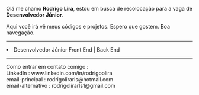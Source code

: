 Olá me chamo <strong>Rodrigo Lira</strong>, estou em busca de recolocação para a vaga de <strong>Desenvolvedor Júnior</strong>.

Aqui você irá vê meus códigos e projetos. Espero que gostem. Boa navegação.
<hr>
<ol type= "circle"> </ol>
<li>Desenvolvedor Júnior Front End | Back End</li>
<hr>
Como entrar em contato comigo : <br>
LinkedIn : www.linkedin.com/in/rodrigoolira <br>
email-principal : rodrigolirarls@hotmail.com <br>
email-alternativo : rodrigolirarls1@gmail.com <br>
